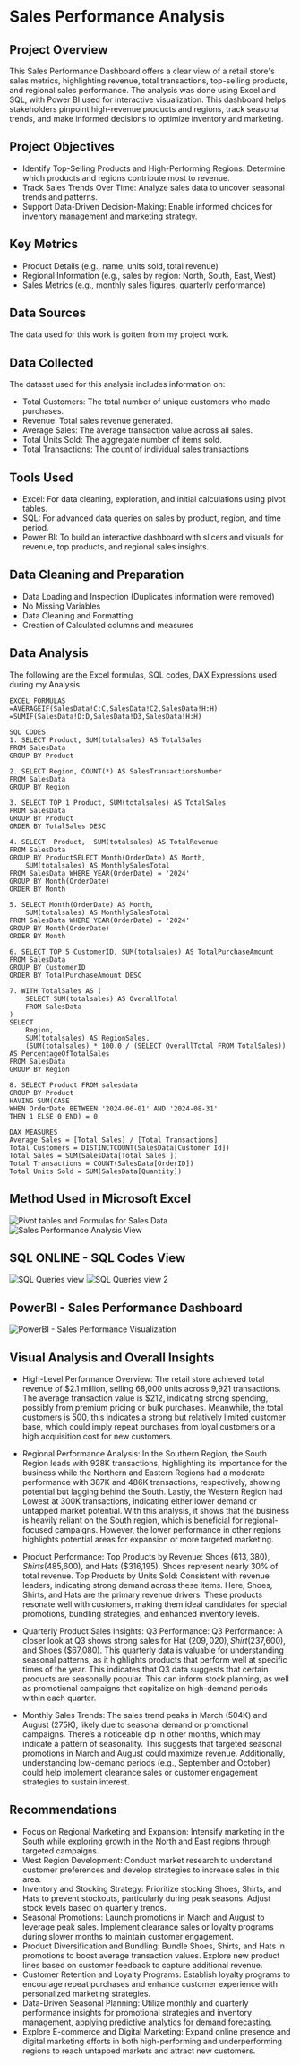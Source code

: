 # Sales Performance Analysis 

## Project Overview

This Sales Performance Dashboard offers a clear view of a retail store's sales metrics, highlighting revenue, total transactions, top-selling products, and
regional sales performance. The analysis was done using Excel and SQL, with Power BI used for interactive visualization. 
This dashboard helps stakeholders pinpoint high-revenue products and regions, track seasonal trends, and make informed decisions to optimize inventory and marketing.

## Project Objectives
- Identify Top-Selling Products and High-Performing Regions: Determine which products and regions contribute most to revenue.
- Track Sales Trends Over Time: Analyze sales data to uncover seasonal trends and patterns.
- Support Data-Driven Decision-Making: Enable informed choices for inventory management and marketing strategy.


## Key Metrics
- Product Details (e.g., name, units sold, total revenue)
- Regional Information (e.g., sales by region: North, South, East, West)
- Sales Metrics (e.g., monthly sales figures, quarterly performance)

## Data Sources
The data used for this work is gotten from my project work.


## Data Collected

The dataset used for this analysis includes information on:
- Total Customers: The total number of unique customers who made purchases.
- Revenue: Total sales revenue generated.
- Average Sales: The average transaction value across all sales.
- Total Units Sold: The aggregate number of items sold.
- Total Transactions: The count of individual sales transactions

## Tools Used
- Excel: For data cleaning, exploration, and initial calculations using pivot tables. 
- SQL: For advanced data queries on sales by product, region, and time period.
- Power BI: To build an interactive dashboard with slicers and visuals for revenue, top products, and regional sales insights.

## Data Cleaning and Preparation
- Data Loading and Inspection (Duplicates information were removed)
- No Missing Variables
- Data Cleaning and Formatting
- Creation of Calculated columns and measures

## Data Analysis
The following are the Excel formulas, SQL codes, DAX Expressions used during my Analysis

```
EXCEL FORMULAS
=AVERAGEIF(SalesData!C:C,SalesData!C2,SalesData!H:H)
=SUMIF(SalesData!D:D,SalesData!D3,SalesData!H:H)

SQL CODES
1. SELECT Product, SUM(totalsales) AS TotalSales
FROM SalesData
GROUP BY Product

2. SELECT Region, COUNT(*) AS SalesTransactionsNumber
FROM SalesData
GROUP BY Region

3. SELECT TOP 1 Product, SUM(totalsales) AS TotalSales
FROM SalesData 
GROUP BY Product
ORDER BY TotalSales DESC

4. SELECT  Product,  SUM(totalsales) AS TotalRevenue   
FROM SalesData
GROUP BY ProductSELECT Month(OrderDate) AS Month,
    SUM(totalsales) AS MonthlySalesTotal
FROM SalesData WHERE YEAR(OrderDate) = '2024'
GROUP BY Month(OrderDate) 
ORDER BY Month

5. SELECT Month(OrderDate) AS Month,
    SUM(totalsales) AS MonthlySalesTotal
FROM SalesData WHERE YEAR(OrderDate) = '2024'
GROUP BY Month(OrderDate) 
ORDER BY Month

6. SELECT TOP 5 CustomerID, SUM(totalsales) AS TotalPurchaseAmount
FROM SalesData
GROUP BY CustomerID
ORDER BY TotalPurchaseAmount DESC

7. WITH TotalSales AS (
    SELECT SUM(totalsales) AS OverallTotal
    FROM SalesData
)
SELECT 
    Region, 
    SUM(totalsales) AS RegionSales,
    (SUM(totalsales) * 100.0 / (SELECT OverallTotal FROM TotalSales)) AS PercentageOfTotalSales
FROM SalesData
GROUP BY Region

8. SELECT Product FROM salesdata
GROUP BY Product
HAVING SUM(CASE 
WHEN OrderDate BETWEEN '2024-06-01' AND '2024-08-31' 
THEN 1 ELSE 0 END) = 0

DAX MEASURES
Average Sales = [Total Sales] / [Total Transactions]
Total Customers = DISTINCTCOUNT(SalesData[Customer Id])
Total Sales = SUM(SalesData[Total Sales ])
Total Transactions = COUNT(SalesData[OrderID])
Total Units Sold = SUM(SalesData[Quantity])
```


## Method Used in Microsoft Excel
![Pivot tables and Formulas for Sales Data](https://github.com/user-attachments/assets/883e6012-89f4-40c4-891c-2000ce53321a)
![Sales Performance Analysis View](https://github.com/user-attachments/assets/1fef5f3d-7da2-47a2-a7fc-4a6ae150fb98)

## SQL ONLINE - SQL Codes View
![SQL Queries view](https://github.com/user-attachments/assets/02c37f7a-91ca-47a8-ab93-e185776b9487)
![SQL Queries view 2 ](https://github.com/user-attachments/assets/60ed0435-6cca-4ff6-99d0-186aead97d15)


## PowerBI - Sales Performance Dashboard
![PowerBI - Sales Performance Visualization](https://github.com/user-attachments/assets/0d630d22-65d3-49f5-a7f2-fe6df34b84d4)


## Visual Analysis and Overall Insights

- High-Level Performance Overview: The retail store achieved total revenue of $2.1 million, selling 68,000 units across 9,921 transactions. The average transaction value is $212, indicating strong spending, possibly from premium pricing or bulk purchases. Meanwhile, the total customers is 500, this indicates a strong but relatively limited customer base, which could imply repeat purchases from loyal customers or a high acquisition cost for new customers.

- Regional Performance Analysis: In the Southern Region, the South Region leads with 928K transactions, highlighting its importance for the business while the
Northern and Eastern Regions had a moderate performance with 387K and 486K transactions, respectively, showing potential but lagging behind the South. Lastly, the Western Region had Lowest at 300K transactions, indicating either lower demand or untapped market potential. With this analysis, it shows that the business is heavily reliant on the South region, which is beneficial for regional-focused campaigns. However, the lower performance in other regions highlights potential areas for expansion or more targeted marketing.

- Product Performance: Top Products by Revenue: Shoes ($613,380), Shirts ($485,600), and Hats ($316,195). Shoes represent nearly 30% of total revenue.
Top Products by Units Sold: Consistent with revenue leaders, indicating strong demand across these items. Here, Shoes, Shirts, and Hats are the primary revenue drivers. These products resonate well with customers, making them ideal candidates for special promotions, bundling strategies, and enhanced inventory levels.

- Quarterly Product Sales Insights: Q3 Performance: Q3 Performance: A closer look at Q3 shows strong sales for Hat ($209,020), Shirt ($237,600), and Shoes ($67,080). This quarterly data is valuable for understanding seasonal patterns, as it highlights products that perform well at specific times of the year. This indicates that Q3 data suggests that certain products are seasonally popular. This can inform stock planning, as well as promotional campaigns that capitalize on high-demand periods within each quarter.

- Monthly Sales Trends: The sales trend peaks in March (504K) and August (275K), likely due to seasonal demand or promotional campaigns. There’s a noticeable dip in other months, which may indicate a pattern of seasonality. This suggests that targeted seasonal promotions in March and August could maximize revenue. Additionally, understanding low-demand periods (e.g., September and October) could help implement clearance sales or customer engagement strategies to sustain interest.

## Recommendations
- Focus on Regional Marketing and Expansion: Intensify marketing in the South while exploring growth in the North and East regions through targeted campaigns.
- West Region Development: Conduct market research to understand customer preferences and develop strategies to increase sales in this area.
- Inventory and Stocking Strategy: Prioritize stocking Shoes, Shirts, and Hats to prevent stockouts, particularly during peak seasons. Adjust stock levels based on quarterly trends.
- Seasonal Promotions: Launch promotions in March and August to leverage peak sales. Implement clearance sales or loyalty programs during slower months to maintain customer engagement.
- Product Diversification and Bundling: Bundle Shoes, Shirts, and Hats in promotions to boost average transaction values. Explore new product lines based on customer feedback to capture additional revenue.
- Customer Retention and Loyalty Programs: Establish loyalty programs to encourage repeat purchases and enhance customer experience with personalized marketing strategies.
- Data-Driven Seasonal Planning: Utilize monthly and quarterly performance insights for promotional strategies and inventory management, applying predictive analytics for demand forecasting.
- Explore E-commerce and Digital Marketing: Expand online presence and digital marketing efforts in both high-performing and underperforming regions to reach untapped markets and attract new customers.
